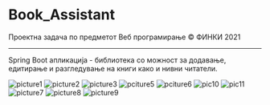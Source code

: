 # Book_Assistant
Проектна задача по предметот Веб програмирање © ФИНКИ 2021

-------------------------------------------------------------------
Spring Boot апликација - библиотека со можност за додавање, едитирање и разгледување на книги како и нивни читатели. 

![picture1](https://user-images.githubusercontent.com/62062963/164996391-9dd1693e-56ae-481e-850d-7d52616f8495.png)
![picture2](https://user-images.githubusercontent.com/62062963/164996395-2b948449-28ae-413c-b1bf-d1e9bc55235e.png)
![picture3](https://user-images.githubusercontent.com/62062963/164996400-f23fdc20-0876-4735-a89b-3ca858f4f398.png)
![pciture5](https://user-images.githubusercontent.com/62062963/164996402-80283199-a500-4b43-8887-74faec5725d4.png)
![pciture6](https://user-images.githubusercontent.com/62062963/164996407-bf8de2ec-f4c9-458d-8b24-19741b2d1778.png)
![pic10](https://user-images.githubusercontent.com/62062963/164996409-169fb459-711c-433a-b83f-63350daa0ab5.png)
![pic11](https://user-images.githubusercontent.com/62062963/164996414-1c6a7d0c-ec7b-4656-b1cc-b2fe2ed4b1e7.png)
![picture7](https://user-images.githubusercontent.com/62062963/164996419-e3a88dcf-beac-461e-b1e9-c281e71b6640.png)
![picture8](https://user-images.githubusercontent.com/62062963/164996423-2cecaa39-19ab-4c43-8555-3abd6c6913fe.png)
![picture9](https://user-images.githubusercontent.com/62062963/164996427-1a482fbd-b542-4abe-9139-4600ea1a70d6.png)

